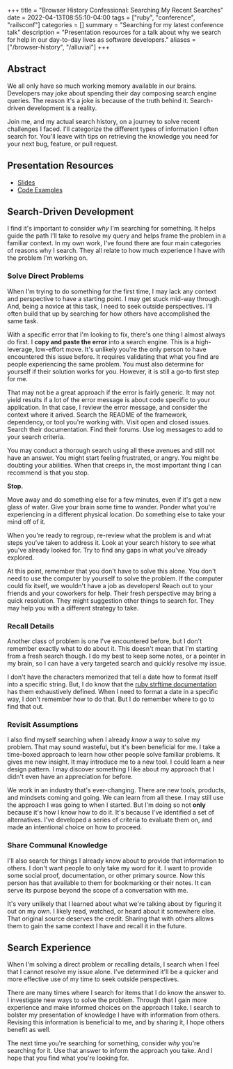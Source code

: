 +++
title = "Browser History Confessional: Searching My Recent Searches"
date = 2022-04-13T08:55:10-04:00
tags = ["ruby", "conference", "railsconf"]
categories = []
summary = "Searching for my latest conference talk"
description = "Presentation resources for a talk about why we search for help in our day-to-day lives as software developers."
aliases = ["/browser-history", "/alluvial"]
+++

## Abstract

We all only have so much working memory available in our brains. Developers may joke about spending their day composing search engine queries. The reason it's a joke is because of the truth behind it. Search-driven development is a reality.

Join me, and my actual search history, on a journey to solve recent challenges I faced. I'll categorize the different types of information I often search for. You'll leave with tips on retrieving the knowledge you need for your next bug, feature, or pull request.

## Presentation Resources

* [Slides](https://speakerdeck.com/kevinmurphy/browser-history-confessional-searching-my-recent-searches)
* [Code Examples](https://github.com/kevin-j-m/browser-history)

## Search-Driven Development

I find it's important to consider *why* I'm searching for something. It helps guide the path I'll take to resolve my query and helps frame the problem in a familiar context. In my own work, I've found there are four main categories of reasons why I search. They all relate to how much experience I have with the problem I'm working on.

### Solve Direct Problems

When I'm trying to do something for the first time, I may lack any context and perspective to have a starting point. I may get stuck mid-way through. And, being a novice at this task, I need to seek outside perspectives. I'll often build that up by searching for how others have accomplished the same task.

With a specific error that I'm looking to fix, there's one thing I almost always do first. I __copy and paste the error__ into a search engine. This is a high-leverage, low-effort move. It's unlikely you're the only person to have encountered this issue before. It requires validating that what you find are people experiencing the same problem. You must also determine for yourself if their solution works for you. However, it is still a go-to first step for me.

That may not be a great approach if the error is fairly generic. It may not yield results if a lot of the error message is about code specific to your application. In that case, I review the error message, and consider the context where it arived. Search the README of the framework, dependency, or tool you're working with. Visit open and closed issues. Search their documentation. Find their forums. Use log messages to add to your search criteria.

You may conduct a thorough search using all these avenues and still not have an answer. You might start feeling frustrated, or angry. You might be doubting your abilities. When that creeps in, the most important thing I can recommend is that you stop.

__Stop.__

Move away and do something else for a few minutes, even if it's get a new glass of water. Give your brain some time to wander. Ponder what you're experiencing in a different physical location. Do something else to take your mind off of it.

When you're ready to regroup, re-review what the problem is and what steps you've taken to address it. Look at your search history to see what you've already looked for. Try to find any gaps in what you've already explored.

At this point, remember that you don't have to solve this alone. You don't need to use the computer by yourself to solve the problem. If the computer could fix itself, we wouldn't have a job as developers! Reach out to your friends and your coworkers for help. Their fresh perspective may bring a quick resolution. They might suggestion other things to search for. They may help you with a different strategy to take.

### Recall Details

Another class of problem is one I've encountered before, but I don't remember exactly what to do about it. This doesn't mean that I'm starting from a fresh search though. I do my best to keep some notes, or a pointer in my brain, so I can have a very targeted search and quickly resolve my issue.

I don't have the characters memorized that tell a date how to format itself into a specific string. But, I do know that the [ruby strftime documentation](https://ruby-doc.org/stdlib-3.1.0/libdoc/date/rdoc/DateTime.html#method-i-strftime) has them exhaustively defined. When I need to format a date in a specific way, I don't remember how to do that. But I do remember where to go to find that out.

### Revisit Assumptions

I also find myself searching when I already *know* a way to solve my problem. That may sound wasteful, but it's been beneficial for me. I take a time-boxed approach to learn how other people solve familiar problems. It gives me new insight. It may introduce me to a new tool. I could learn a new design pattern. I may discover something I like about my approach that I didn't even have an appreciation for before.

We work in an industry that's ever-changing. There are new tools, products, and mindsets coming and going. We can learn from all these. I may still use the approach I was going to when I started. But I'm doing so not __only__ because it's how I know how to do it. It's because I've identified a set of alternatives. I've developed a series of criteria to evaluate them on, and made an intentional choice on how to proceed.

### Share Communal Knowledge

I'll also search for things I already know about to provide that information to others. I don't want people to only take my word for it. I want to provide some social proof, documentation, or other primary source. Now this person has that available to them for bookmarking or their notes. It can serve its purpose beyond the scope of a conversation with me.

It's very unlikely that I learned about what we're talking about by figuring it out on my own. I likely read, watched, or heard about it somewhere else. That original source deserves the credit. Sharing that with others allows them to gain the same context I have and recall it in the future.

## Search Experience

When I'm solving a direct problem or recalling details, I search when I feel that I cannot resolve my issue alone. I've determined it'll be a quicker and more effective use of my time to seek outside perspectives.

There are many times where I search for items that I do know the answer to. I investigate new ways to solve the problem. Through that I gain more experience and make informed choices on the approach I take. I search to bolster my presentation of knowledge I have with information from others. Revising this information is beneficial to me, and by sharing it, I hope others benefit as well.

The next time you're searching for something, consider *why* you're searching for it. Use that answer to inform the approach you take. And I hope that you find what you're looking for.
